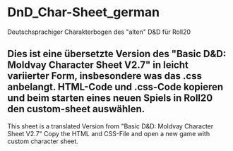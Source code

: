 # DnD_Char-Sheet_german
Deutschsprachiger Charakterbogen des "alten" D&amp;D für Roll20

Dies ist eine übersetzte Version des "Basic D&D: Moldvay Character Sheet V2.7" in leicht variierter Form, insbesondere was das .css anbelangt.
HTML-Code und .css-Code kopieren und beim starten eines neuen Spiels in Roll20 den custom-sheet auswählen.
--------------------------------------------------------------------------

This sheet is a translated Version from "Basic D&D: Moldvay Character Sheet V2.7"
Copy the HTML and CSS-File and open a new game with custom character sheet.
